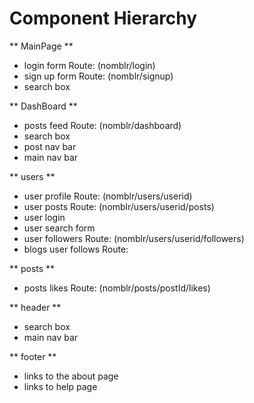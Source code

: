 # Component Hierarchy

** MainPage **

- login form Route: (nomblr/login)
- sign up form Route: (nomblr/signup)
- search box

** DashBoard **

- posts feed Route: (nomblr/dashboard)
- search box
- post nav bar
- main nav bar

** users **

- user profile Route: (nomblr/users/userid)
- user posts Route: (nomblr/users/userid/posts)
- user login
- user search form
- user followers Route: (nomblr/users/userid/followers)
- blogs user follows Route:

** posts **

- posts likes Route: (nomblr/posts/postId/likes)

** header **

- search box
- main nav bar

** footer **

- links to the about page
- links to help page
